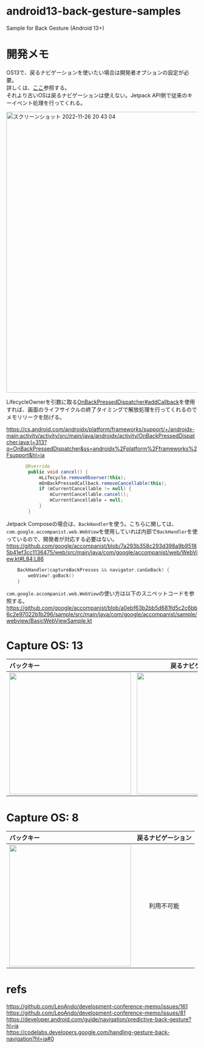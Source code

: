 # android13-back-gesture-samples
Sample for Back Gesture (Android 13+)

# 開発メモ

OS13で、戻るナビゲーションを使いたい場合は開発者オプションの設定が必要。<br>
詳しくは、[ここ](https://developer.android.com/guide/navigation/predictive-back-gesture#dev-option)参照する。<br>
それより古いOSは戻るナビゲーションは使えない。Jetpack API側で従来のキーイベント処理を行ってくれる。<br>

<img width="739" alt="スクリーンショット 2022-11-26 20 43 04" src="https://user-images.githubusercontent.com/16476224/204086962-35b7529b-363b-487c-8009-734787c80961.png">

LifecycleOwnerを引数に取る[OnBackPressedDispatcher#addCallback](https://developer.android.com/reference/androidx/activity/OnBackPressedDispatcher#addCallback(androidx.lifecycle.LifecycleOwner,androidx.activity.OnBackPressedCallback))を使用すれば、画面のライフサイクルの終了タイミングで解放処理を行ってくれるのでメモリリークを防げる。

https://cs.android.com/androidx/platform/frameworks/support/+/androidx-main:activity/activity/src/main/java/androidx/activity/OnBackPressedDispatcher.java;l=313?q=OnBackPressedDispatcher&ss=androidx%2Fplatform%2Fframeworks%2Fsupport&hl=ja
```java
       @Override
        public void cancel() {
            mLifecycle.removeObserver(this);
            mOnBackPressedCallback.removeCancellable(this);
            if (mCurrentCancellable != null) {
                mCurrentCancellable.cancel();
                mCurrentCancellable = null;
            }
        }
```


Jetpack Composeの場合は、`BackHandler`を使う。こちらに関しては、`com.google.accompanist.web.WebView`を使用していれば内部で`BackHandler`を使っているので、開発者が対応する必要はない。
https://github.com/google/accompanist/blob/7a293b358c293d398a9b95185b41ef3cc1136475/web/src/main/java/com/google/accompanist/web/WebView.kt#L84:L86
```kotlin
    BackHandler(captureBackPresses && navigator.canGoBack) {
        webView?.goBack()
    }
```

`com.google.accompanist.web.WebView`の使い方は以下のスニペットコードを参照する。<br>
https://github.com/google/accompanist/blob/a0ebf63b2bb5d681fd5c2c6bb6c2e97022b1b296/sample/src/main/java/com/google/accompanist/sample/webview/BasicWebViewSample.kt

# Capture OS: 13

| バックキー | 戻るナビゲーション |
|:---|:---:|
|<img src="https://github.com/LeoAndo/android13-back-gesture-samples/blob/main/JavaSample/capture/android_API33_key_back.gif" width=320 /> |<img src="https://github.com/LeoAndo/android13-back-gesture-samples/blob/main/JavaSample/capture/android_API33_gesture_back.gif" width=320 /> |

# Capture OS: 8

| バックキー | 戻るナビゲーション |
|:---|:---:|
|<img src="https://github.com/LeoAndo/android13-back-gesture-samples/blob/main/JavaSample/capture/android_API26_key_back.gif" width=320 /> | 利用不可能 |





# refs
https://github.com/LeoAndo/development-conference-memo/issues/161<br>
https://github.com/LeoAndo/development-conference-memo/issues/81<br>
https://developer.android.com/guide/navigation/predictive-back-gesture?hl=ja<br>
https://codelabs.developers.google.com/handling-gesture-back-navigation?hl=ja#0<br>
